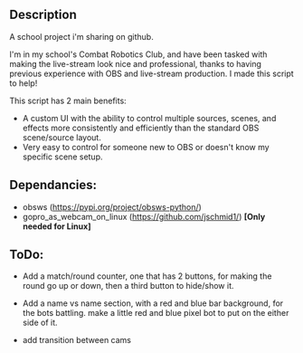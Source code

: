 
## Description

A school project i'm sharing on github.

I'm in my school's Combat Robotics Club, and have been tasked with making the live-stream look nice and professional, thanks to having previous experience with OBS and live-stream production. I made this script to help!

This script has 2 main benefits:

+ A custom UI with the ability to control multiple sources, scenes, and effects more consistently and efficiently than the standard OBS scene/source layout.
+ Very easy to control for someone new to OBS or doesn't know my specific scene setup.

## Dependancies:
+ obsws (https://pypi.org/project/obsws-python/)
+ gopro_as_webcam_on_linux (https://github.com/jschmid1/) **[Only needed for Linux]**

## ToDo:

+ Add a match/round counter, one that has 2 buttons, for making the round go up or down, then a third button to hide/show it.

+ Add a name vs name section, with a red and blue bar background, for the bots battling. make a little red and blue pixel bot to put on the either side of it.

+ add transition between cams
